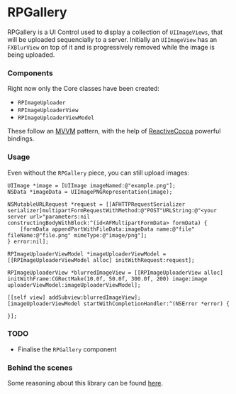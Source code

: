 # RPGallery

RPGallery is a UI Control used to display a collection of `UIImageViews`, that will be uploaded sequencially to a server. Initially an `UIImageView` has an `FXBlurView` on top of it and is progressively removed while the image is being uploaded.

### Components

Right now only the Core classes have been created:

* `RPImageUploader`
* `RPImageUploaderView`
* `RPImageUploaderViewModel`

These follow an [MVVM](http://en.wikipedia.org/wiki/Model_View_ViewModel) pattern, with the help of [ReactiveCocoa](https://github.com/ReactiveCocoa/ReactiveCocoa) powerful bindings. 

### Usage

Even without the `RPGallery` piece, you can still upload images:

```objc
UIImage *image = [UIImage imageNamed:@"example.png"];
NSData *imageData = UIImagePNGRepresentation(image);
    
NSMutableURLRequest *request = [[AFHTTPRequestSerializer serializer]multipartFormRequestWithMethod:@"POST"URLString:@"<your server url>"parameters:nil constructingBodyWithBlock:^(id<AFMultipartFormData> formData) {
	[formData appendPartWithFileData:imageData name:@"file" fileName:@"file.png" mimeType:@"image/png"];
} error:nil];
    
RPImageUploaderViewModel *imageUploaderViewModel = [[RPImageUploaderViewModel alloc] initWithRequest:request];
    
RPImageUploaderView *blurredImageView = [[RPImageUploaderView alloc] initWithFrame:CGRectMake(10.0f, 50.0f, 300.0f, 200) image:image uploaderViewModel:imageUploaderViewModel];
    
[[self view] addSubview:blurredImageView];
[imageUploaderViewModel startWithCompletionHandler:^(NSError *error) {
        
}];
```

### TODO

* Finalise the `RPGallery` component

### Behind the scenes

Some reasoning about this library can be found [here](codeplease.io).